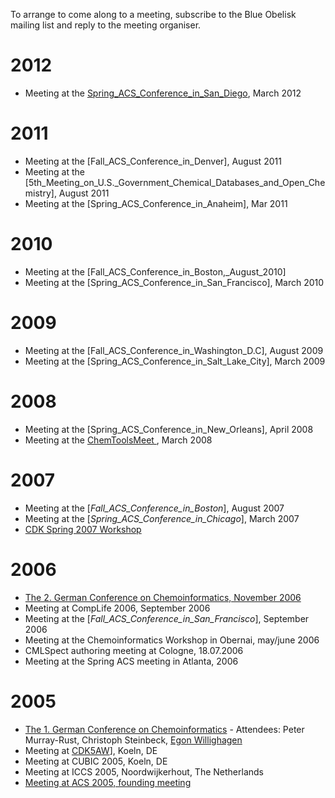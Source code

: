 To arrange to come along to a meeting, subscribe to the Blue Obelisk mailing list and reply to the meeting organiser. 

# 2012

  * Meeting at the [Spring_ACS_Conference_in_San_Diego](meetings/sandiego2012.md), March 2012 

# 2011

  * Meeting at the [Fall_ACS_Conference_in_Denver], August 2011 
  * Meeting at the [5th_Meeting_on_U.S._Government_Chemical_Databases_and_Open_Chemistry], August 2011 
  * Meeting at the [Spring_ACS_Conference_in_Anaheim], Mar 2011 

# 2010

  * Meeting at the [Fall_ACS_Conference_in_Boston,_August_2010] 
  * Meeting at the [Spring_ACS_Conference_in_San_Francisco], March 2010 

# 2009

  * Meeting at the [Fall_ACS_Conference_in_Washington_D.C], August 2009 
  * Meeting at the [Spring_ACS_Conference_in_Salt_Lake_City], March 2009 

# 2008

  * Meeting at the [Spring_ACS_Conference_in_New_Orleans], April 2008 
  * Meeting at the [ ChemToolsMeet ](_ChemToolsMeet_March_08_), March 2008 

# 2007

  * Meeting at the [_Fall_ACS_Conference_in_Boston_], August 2007 
  * Meeting at the [_Spring_ACS_Conference_in_Chicago_], March 2007 
  * [CDK Spring 2007 Workshop](http://almost.cubic.uni-koeln.de/cdk/cdk_top/events/early2007/)

# 2006

  * [The 2. German Conference on Chemoinformatics, November 2006](http://scholle.oc.uni-kiel.de/users/cic/tagungen/workshop06/index.html)
  * Meeting at CompLife 2006, September 2006 
  * Meeting at the [_Fall_ACS_Conference_in_San_Francisco_], September 2006 
  * Meeting at the Chemoinformatics Workshop in Obernai, may/june 2006 
  * CMLSpect authoring meeting at Cologne, 18.07.2006 
  * Meeting at the Spring ACS meeting in Atlanta, 2006 

# 2005

  * [The 1. German Conference on Chemoinformatics](http://www.cic-workshop.de) \- Attendees: Peter Murray-Rust, Christoph Steinbeck, [Egon Willighagen](http://chem-bla-ics.blogspot.com/2005/11/going-to-german-chemoinformatics.html)
  * Meeting at [CDK5AW](http://almost.cubic.uni-koeln.de/cdk/cdk_top/events/cdk5yearworkshop/)], Koeln, DE 
  * Meeting at CUBIC 2005, Koeln, DE 
  * Meeting at ICCS 2005, Noordwijkerhout, The Netherlands 
  * [Meeting at ACS 2005, founding meeting](http://almost.cubic.uni-koeln.de/jrg/pictures/blueobeliskfolder/blueobelisk/view)

